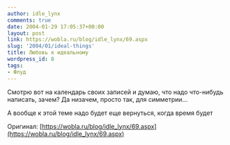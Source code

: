 ```yaml
---
author: idle_lynx
comments: true
date: 2004-01-29 17:05:37+00:00
layout: post
link: https://wobla.ru/blog/idle_lynx/69.aspx
slug: '2004/01/ideal-things'
title: Любовь к идеальному
wordpress_id: 8
tags:
- Флуд
---
```


Смотрю вот на календарь своих записей и думаю, что надо что-нибудь написать, зачем? Да низачем, просто так, для симметрии...

А вообще к этой теме надо будет еще вернуться, когда время будет

Оригинал: [https://wobla.ru/blog/idle_lynx/69.aspx](https://wobla.ru/blog/idle_lynx/69.aspx)
